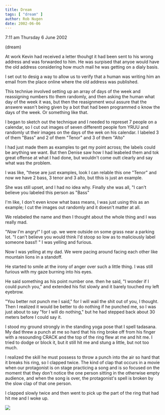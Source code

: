 ```yaml
---
title: Dream
tags: [ "dream" ]
author: Rob Nugen
date: 2002-06-06
---
```


<p class=date>7:11 am Thursday 6 June 2002</p>

<p class=note>(dream)</p>

<p class=dream>At work Kevin had received a letter thouhgt it had been sent
to his wrong address and was forwarded to him.  He was surpised that anyoe
would have the old address considering how much mail he was getting on a
dialy basis.</p>

<p class=dream>I set out to desig a way to allow us to verify that a human
was writing him an email from the place online where the old address was
published.</p>

<p class=dream>This techniue involved setting up an array of days of the
week and reassigning numbers tto them randomly, and then asking the human
what day of the week it was, but then the reasignment woul assure that the
answere wasn't being given by a bot that had been programmed o know the days
of the week.  Or something like that.</p>

<p class=dream>I began to sketch out the technique and I needed to represet
7 people on a calendar, so I cut out images of seven differentt people fom
YRUU and randomly ut their images on the days of the wek on his calendar.  I
labeled 3 of them "Bass" and 2 of them "Tenor" and 3 of them "Alto"</p>

<p class=dream>I had just made them as examples to get my point across; the
labels could be anything we want.  But then Denise saw how I had leabeled
them and tok great offense at what I had done, but wouldn't come outt
clearly and say what was the problem.</p>

<p class=dream>I was like, "these are just examples, look I can relable this
one "Tenor" and now we have 2 bass, 3 tenor and 3 alto, but tthis is just an
example.</p>

<p class=dream>She was still upset, and I had no idea why.  Finally she was
all, "I can't believe you labeled this person as "Bass"</p>

<p class=dream>I'm like, I don't even know what bass means, I was just using
this as an example; I cut the images out randomly and it doesn't matter at
all.</p>

<p class=dream>We relabeled the name and then I thought about the whole
thing and I was really mad.</p>

<p class=dream>"<em>Now</em> I'm angry!" I got up.  we were outside on some
grass near a parking lot.  "I can't believe you would think I'd stoop so low
as to maliciously label someone bass!! "  I was yelling and furious.</p>

<p class=dream>Now I was yelling at my dad.  We were pacing around facing
each other like mountain lions in a standoff.</p>

<p class=dream>He started to smile at the irony of anger over such a little
thing.   I was still furious with my gaze burning into his eyes.</p>

<p class=dream>He said something as his point number one.  then he said, "I
wonder if I could punch you," and extended his fist slowly and it barely
touched my left eyebrow.</p>

<p class=dream>"You better not punch me I said," for I will wail the shit
out of you, I thought.  Then I realized it would be better to do nothing if
he punched me, so I was just about to say "for I will do nothing," but he
had stepped back about 30 meters before I could say it.</p>

<p class=dream>I stood my ground strongly in the standing yoga pose that I
spell tadasana.  My dad threw a punch at me so hard that his ring broke off
from his finger with a resounding CRACK and the top of the ring flew at me
and hit me.  I tried to dodge or block it, but it still hit me and stung a
little, but not too much.</p>

<p class=dream>I realized the skill he must possess to throw a punch into
the air so hard that it breaks his ring, so I clapped twice.  The kind of
clap that occurs in a movie when our protagonist is on stage practicing a
song and is so focused on the moment that they don't notice the one person
sitting in the otherwise empty audience, and when the song is over, the
protagonist's spell is broken by the slow clap of that one person.</p>

<p class=dream>I clapped slowly twice and then went to pick up the part of
the ring that had hit me and I woke up.</p>

<p><img src="/images/rob/wL-ROB.gif"/></p>

